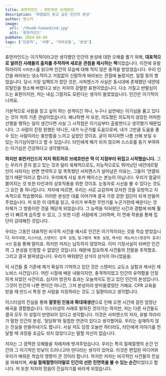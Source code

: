 ```yaml
---
title: 휴먼카인드 - 뤼트허르 브레흐만
description: '하염없이 믿고 싶은 인간의 본성'
author: 병스커
image:
  url: '/thumb-humankind.jpg'
  alt: '휴먼카인드'
pubDate: 2024-04-04
tags: ['인문학', '서평', '자아성찰', '본성']
---
```


휴먼카인드는 이기적이라고만 생각했던 인간의 본성에 대한 오해를 풀기 위해, **대표적으로 알려진 사례들의 출처를 추적하며 새로운 관점을 제시하는 책**이었습니다. 이전에 유발 하라리의 `사피엔스`를 읽으며 인간의 모습에 대해 적지 않은 충격을 받았었습니다. 우리 인간을 바라보는 냉소적이고 거침없이 신랄하게 바라보는 관점에 놀랐지만, 일절 동의 했었습니다. 당시 가장 임팩트가 컸던 것은, 사피엔스가 사실은 동시대에 존재했던 네안데르탈인을 청소해 버렸다고 보는 저자의 강렬한 표현이었습니다. 다소 거칠고 반발심이 드는 표현이지만, 저는 내심 그럴지도 모른다는 생각이 들었었습니다. 인간은 이기적이니까요.

기본적으로 사람을 믿고 싶어 하는 성격이긴 하나, 누구나 심연에는 이기심을 품고 있다는 것이 저의 기존 관념이었습니다. 왜냐하면 저 또한, 의도했든 의도하지 않았든 어떠한 선행을 행하는 일이 생긴다면 사실 그 시작점은 이기심부터 출발한다고 생각했기 때문입니다. 그 사람이 진정 원했든 아니든, 내가 누군가를 도움으로써, 내가 그만큼 도움을 줄 수 있는 사람이라는 충만함을 느끼고 싶었던 것이죠. 굳이 따지자면 나름 선해 보일 수 있는 이기심이었다고 할 수 있습니다. 타인에게 해가 되지 않으며 스스로를 동기 부여하는 이기심은 건강하다고 생각했어요.

**하지만 휴먼카인드의 저자 뤼트허르 브레흐만은 딱 이 지점부터 뒤집고 시작했습니다.** 그는 우리가 흔히 알고 있는 것과 달리 육체적으로도, 지능적으로도 뛰어났던 네안데르탈인이 사라지는 반면 연약하고 덜 똑똑했던 사피엔스가 살아남은 이유는, 그들이 ‘연결되었기 때문’이라고 합니다. 우리에게 사실 포커 페이스는 본능이 아닙니다. 우리가 얼굴이 붉어지는 것 또한 타인과의 상호작용을 위한 것이죠. 눈동자로 시선을 볼 수 있다는 것도 그 요인 중 하나입니다. 저자에 따르면, 우리는 서로 교감하며 모자란 것을 모방하고 지속적으로 학습했어요. 이러한 본성은 대를 이어가며 결국 가장 강한 집단이 되게 만들어주었습니다. 저 또한 이 대목을 읽고, 우리가 부족한 무언가를 누군가한테 배운다는 것 자체가 그 방증이란 것을 깨닫게 되었습니다. 그 능력을 익혀왔던 시간과 경험에 비해 훨씬 더 빠르게 습득할 수 있고, 그 또한 다른 사람에게 그러하며, 이 연쇄 작용을 통해 집단이 강대해진 것입니다.

우리는 그동안 대표적인 비극적 사건을 예시로 인간은 이기적이라는 것을 학습 받았습니다. `파리대왕`, `이스터섬`, `스탠퍼드 감옥 실험`, `밀그램의 복종 실험`, `캐서린 제노비스(방관자 효과) 사건` 등을 통해 말이죠. 하지만 저자는 납득하지 않았어요. 이미 기정사실이 되버린 인간의 그 본성을 인정할 수 없었던 것입니다. 때문에 집요하게 사건들의 전말을 추적했죠. 그리고 결국 밝혀냈습니다. 우리가 배워왔던 상식이 상식이 아니었음을.

이 사건들 중 기존에 제가 확실히 기억하고 있던 것은 스탠퍼드 교도소 실험과 캐서린 제노비스 사건입니다. 어린 시절에 배운 내용이지만, 충격적이었고 인간의 유약함을 인정하게 되었던 사건이죠. 심지어 방관자 효과는 오늘까지도 믿고 있던 인간의 본성입니다. 그것이 인간의 나쁜 면이건 아니건, 그저 본성이라 받아들였었던 거예요. CPR 교육을 받을 때 반드시 특정 한 사람을 지칭하라는 것도 그 일환이라고 생각합니다.

이스터섬의 진실을 통해 **잘못된 인용과 확대재생산**으로 인해 오랜 시간에 걸친 엄청난 왜곡을 경험했습니다. 이스터섬의 사례로 밝혀진 것이기는 하지만, 저는 다른 사건들도 결국 모두 이 성질이 반영되어 있다고 생각합니다. 이것은 사피엔스의 저자, 유발 하라리가 말한 인간의 본성, ‘뒷담화’와 밀접한 연관이 있다고 생각했어요. 우리는 실재하지 않는 진실을 만들어내기도 합니다. 사실 저도 당장 오늘만 하더라도, 타인에게 이야기를 전달할 때 과장을 조금도 섞지 않았다고는 말할 자신이 없습니다.

저자는 그 끔찍한 오해들을 차례차례 벗겨주었습니다. 우리는 특히 절체절명의 순간 인간의 그 이기적인 민낯이 드러나고야 만다라는 생각이 있어요. 이것은 편집된 미디어와 우리가 배워온 학습의 영향이 큰 것이라 합니다. 하지만 저자는 비극적인 사건들의 진실을 파헤치며, **사실 절체절명이야말로 인간의 선한 진면목을 볼 수 있는 순간**이었다고 합니다. 저 또한 저자의 믿음이 진실이기를 바라게 되었습니다.
